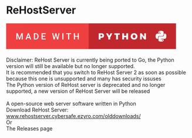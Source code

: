 # ReHostServer
![alt text](https://github.com/CyberSafe-Labs/ReHostServer/blob/main/687474703a2f2f466f7254686542616467652e636f6d2f696d616765732f6261646765732f6d6164652d776974682d707974686f6e2e737667.svg?raw=true)
<br>
<br>
Disclaimer: ReHost Server is currently being ported to Go, the Python version will still be available but no longer supported.
<br>
It is recommended that you switch to ReHost Server 2 as soon as possible because this one is unsupported and many has security issuses
<br>
The Python version of ReHost server is deprecated and no longer supported, a new version of ReHost Server will be released
<br>
<br>
A open-source web server software written in Python
<br>
Download ReHost Server:
<br>
www.rehostserver.cybersafe.ezyro.com/olddownloads/
<br>
Or
<br>
The Releases page
